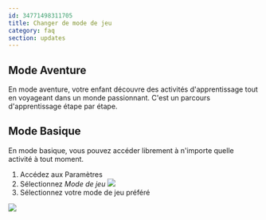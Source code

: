 ```yaml
---
id: 34771498311705
title: Changer de mode de jeu
category: faq
section: updates
---
```


## Mode Aventure
En mode aventure, votre enfant découvre des activités d'apprentissage tout en voyageant dans un monde passionnant. C'est un parcours d'apprentissage étape par étape.

## Mode Basique  
En mode basique, vous pouvez accéder librement à n'importe quelle activité à tout moment.

1. Accédez aux Paramètres
2. Sélectionnez _Mode de jeu_
![](https://help.studycat.com/hc/article_attachments/34771475427225)
3. Sélectionnez votre mode de jeu préféré

![](https://help.studycat.com/hc/article_attachments/34771498307353)


